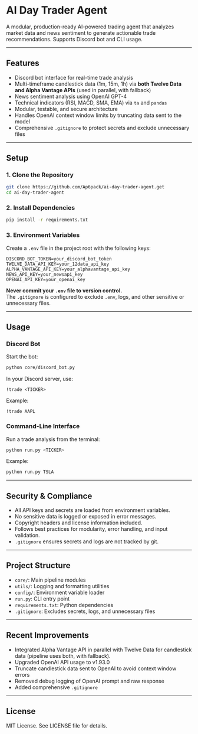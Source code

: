 # AI Day Trader Agent

A modular, production-ready AI-powered trading agent that analyzes market data and news sentiment to generate actionable trade recommendations. Supports Discord bot and CLI usage.

---

## Features

- Discord bot interface for real-time trade analysis
- Multi-timeframe candlestick data (1m, 15m, 1h) via **both Twelve Data and Alpha Vantage APIs** (used in parallel, with fallback)
- News sentiment analysis using OpenAI GPT-4
- Technical indicators (RSI, MACD, SMA, EMA) via `ta` and `pandas`
- Modular, testable, and secure architecture
- Handles OpenAI context window limits by truncating data sent to the model
- Comprehensive `.gitignore` to protect secrets and exclude unnecessary files

---

## Setup

### 1. Clone the Repository

```bash
git clone https://github.com/Ap6pack/ai-day-trader-agent.get
cd ai-day-trader-agent
```

### 2. Install Dependencies

```bash
pip install -r requirements.txt
```

### 3. Environment Variables

Create a `.env` file in the project root with the following keys:

```
DISCORD_BOT_TOKEN=your_discord_bot_token
TWELVE_DATA_API_KEY=your_12data_api_key
ALPHA_VANTAGE_API_KEY=your_alphavantage_api_key
NEWS_API_KEY=your_newsapi_key
OPENAI_API_KEY=your_openai_key
```

**Never commit your `.env` file to version control.**  
The `.gitignore` is configured to exclude `.env`, logs, and other sensitive or unnecessary files.

---

## Usage

### Discord Bot

Start the bot:

```bash
python core/discord_bot.py
```

In your Discord server, use:

```
!trade <TICKER>
```

Example:

```
!trade AAPL
```

### Command-Line Interface

Run a trade analysis from the terminal:

```bash
python run.py <TICKER>
```

Example:

```bash
python run.py TSLA
```

---

## Security & Compliance

- All API keys and secrets are loaded from environment variables.
- No sensitive data is logged or exposed in error messages.
- Copyright headers and license information included.
- Follows best practices for modularity, error handling, and input validation.
- `.gitignore` ensures secrets and logs are not tracked by git.

---

## Project Structure

- `core/`: Main pipeline modules
- `utils/`: Logging and formatting utilities
- `config/`: Environment variable loader
- `run.py`: CLI entry point
- `requirements.txt`: Python dependencies
- `.gitignore`: Excludes secrets, logs, and unnecessary files

---

## Recent Improvements

- Integrated Alpha Vantage API in parallel with Twelve Data for candlestick data (pipeline uses both, with fallback).
- Upgraded OpenAI API usage to v1.93.0
- Truncate candlestick data sent to OpenAI to avoid context window errors
- Removed debug logging of OpenAI prompt and raw response
- Added comprehensive `.gitignore`

---

## License

MIT License. See LICENSE file for details.
